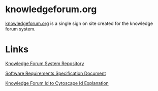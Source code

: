 # knowledgeforum.org

[knowledgeforum.org](https://knowledgeforum.org/) is a single sign on site created for the knowledge forum system.  

# Links

[Knowledge Forum System Repository](https://github.com/SERG-UAlbany/KF6-UAlbany/wiki)

[Software Requirements Specification Document](https://drive.google.com/file/d/1aXMRLE6gBj9XuWALB4YZFdnbwiy5Tozg/view?usp=sharing)

[Knowledge Forum Id to Cytoscape Id Explanation](https://drive.google.com/file/d/1eUZbVTk6qM1WPsGdym7rGbkDfyD7-Vvj/view?usp=sharing)
